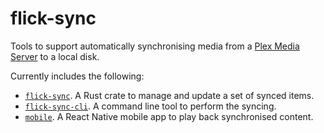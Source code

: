 # flick-sync

Tools to support automatically synchronising media from a [Plex Media Server](https://www.plex.tv/) to a local disk.

Currently includes the following:

* [`flick-sync`](packages/flick-sync). A Rust crate to manage and update a set of synced items.
* [`flick-sync-cli`](packages/cli). A command line tool to perform the syncing.
* [`mobile`](packages/mobile). A React Native mobile app to play back synchronised content.
